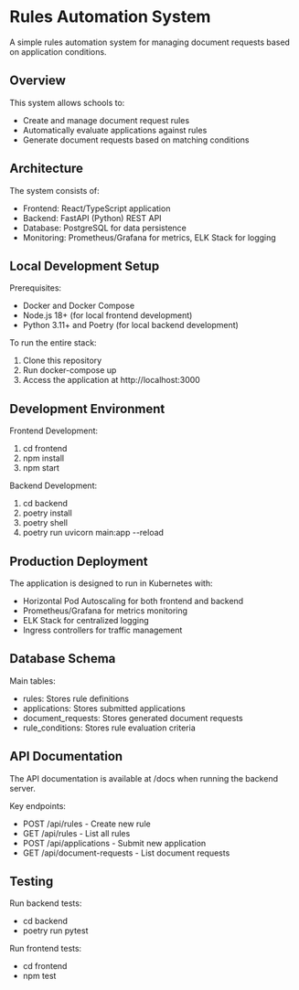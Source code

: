 # Rules Automation System

A simple rules automation system for managing document requests based on application conditions.

## Overview

This system allows schools to:
- Create and manage document request rules
- Automatically evaluate applications against rules
- Generate document requests based on matching conditions

## Architecture

The system consists of:
- Frontend: React/TypeScript application
- Backend: FastAPI (Python) REST API
- Database: PostgreSQL for data persistence
- Monitoring: Prometheus/Grafana for metrics, ELK Stack for logging

## Local Development Setup

Prerequisites:
- Docker and Docker Compose
- Node.js 18+ (for local frontend development)
- Python 3.11+ and Poetry (for local backend development)

To run the entire stack:

1. Clone this repository
2. Run docker-compose up
3. Access the application at http://localhost:3000

## Development Environment

Frontend Development:
1. cd frontend
2. npm install
3. npm start

Backend Development:
1. cd backend
2. poetry install
3. poetry shell
4. poetry run uvicorn main:app --reload

## Production Deployment

The application is designed to run in Kubernetes with:
- Horizontal Pod Autoscaling for both frontend and backend
- Prometheus/Grafana for metrics monitoring
- ELK Stack for centralized logging
- Ingress controllers for traffic management

## Database Schema

Main tables:
- rules: Stores rule definitions
- applications: Stores submitted applications
- document_requests: Stores generated document requests
- rule_conditions: Stores rule evaluation criteria

## API Documentation

The API documentation is available at /docs when running the backend server.

Key endpoints:
- POST /api/rules - Create new rule
- GET /api/rules - List all rules
- POST /api/applications - Submit new application
- GET /api/document-requests - List document requests

## Testing

Run backend tests:
- cd backend
- poetry run pytest

Run frontend tests:
- cd frontend
- npm test